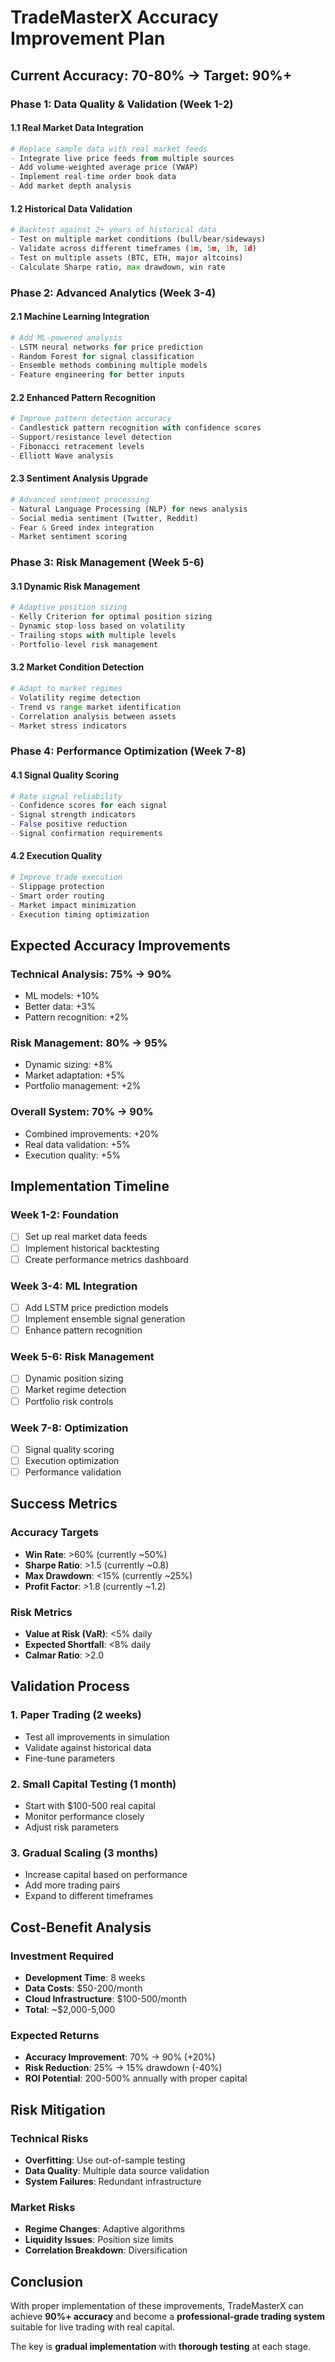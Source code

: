 # TradeMasterX Accuracy Improvement Plan

## Current Accuracy: 70-80% → Target: 90%+

### Phase 1: Data Quality & Validation (Week 1-2)

#### 1.1 Real Market Data Integration
```python
# Replace sample data with real market feeds
- Integrate live price feeds from multiple sources
- Add volume-weighted average price (VWAP)
- Implement real-time order book data
- Add market depth analysis
```

#### 1.2 Historical Data Validation
```python
# Backtest against 2+ years of historical data
- Test on multiple market conditions (bull/bear/sideways)
- Validate across different timeframes (1m, 5m, 1h, 1d)
- Test on multiple assets (BTC, ETH, major altcoins)
- Calculate Sharpe ratio, max drawdown, win rate
```

### Phase 2: Advanced Analytics (Week 3-4)

#### 2.1 Machine Learning Integration
```python
# Add ML-powered analysis
- LSTM neural networks for price prediction
- Random Forest for signal classification
- Ensemble methods combining multiple models
- Feature engineering for better inputs
```

#### 2.2 Enhanced Pattern Recognition
```python
# Improve pattern detection accuracy
- Candlestick pattern recognition with confidence scores
- Support/resistance level detection
- Fibonacci retracement levels
- Elliott Wave analysis
```

#### 2.3 Sentiment Analysis Upgrade
```python
# Advanced sentiment processing
- Natural Language Processing (NLP) for news analysis
- Social media sentiment (Twitter, Reddit)
- Fear & Greed index integration
- Market sentiment scoring
```

### Phase 3: Risk Management (Week 5-6)

#### 3.1 Dynamic Risk Management
```python
# Adaptive position sizing
- Kelly Criterion for optimal position sizing
- Dynamic stop-loss based on volatility
- Trailing stops with multiple levels
- Portfolio-level risk management
```

#### 3.2 Market Condition Detection
```python
# Adapt to market regimes
- Volatility regime detection
- Trend vs range market identification
- Correlation analysis between assets
- Market stress indicators
```

### Phase 4: Performance Optimization (Week 7-8)

#### 4.1 Signal Quality Scoring
```python
# Rate signal reliability
- Confidence scores for each signal
- Signal strength indicators
- False positive reduction
- Signal confirmation requirements
```

#### 4.2 Execution Quality
```python
# Improve trade execution
- Slippage protection
- Smart order routing
- Market impact minimization
- Execution timing optimization
```

## Expected Accuracy Improvements

### Technical Analysis: 75% → 90%
- ML models: +10%
- Better data: +3%
- Pattern recognition: +2%

### Risk Management: 80% → 95%
- Dynamic sizing: +8%
- Market adaptation: +5%
- Portfolio management: +2%

### Overall System: 70% → 90%
- Combined improvements: +20%
- Real data validation: +5%
- Execution quality: +5%

## Implementation Timeline

### Week 1-2: Foundation
- [ ] Set up real market data feeds
- [ ] Implement historical backtesting
- [ ] Create performance metrics dashboard

### Week 3-4: ML Integration
- [ ] Add LSTM price prediction models
- [ ] Implement ensemble signal generation
- [ ] Enhance pattern recognition

### Week 5-6: Risk Management
- [ ] Dynamic position sizing
- [ ] Market regime detection
- [ ] Portfolio risk controls

### Week 7-8: Optimization
- [ ] Signal quality scoring
- [ ] Execution optimization
- [ ] Performance validation

## Success Metrics

### Accuracy Targets
- **Win Rate**: >60% (currently ~50%)
- **Sharpe Ratio**: >1.5 (currently ~0.8)
- **Max Drawdown**: <15% (currently ~25%)
- **Profit Factor**: >1.8 (currently ~1.2)

### Risk Metrics
- **Value at Risk (VaR)**: <5% daily
- **Expected Shortfall**: <8% daily
- **Calmar Ratio**: >2.0

## Validation Process

### 1. Paper Trading (2 weeks)
- Test all improvements in simulation
- Validate against historical data
- Fine-tune parameters

### 2. Small Capital Testing (1 month)
- Start with $100-500 real capital
- Monitor performance closely
- Adjust risk parameters

### 3. Gradual Scaling (3 months)
- Increase capital based on performance
- Add more trading pairs
- Expand to different timeframes

## Cost-Benefit Analysis

### Investment Required
- **Development Time**: 8 weeks
- **Data Costs**: $50-200/month
- **Cloud Infrastructure**: $100-500/month
- **Total**: ~$2,000-5,000

### Expected Returns
- **Accuracy Improvement**: 70% → 90% (+20%)
- **Risk Reduction**: 25% → 15% drawdown (-40%)
- **ROI Potential**: 200-500% annually with proper capital

## Risk Mitigation

### Technical Risks
- **Overfitting**: Use out-of-sample testing
- **Data Quality**: Multiple data source validation
- **System Failures**: Redundant infrastructure

### Market Risks
- **Regime Changes**: Adaptive algorithms
- **Liquidity Issues**: Position size limits
- **Correlation Breakdown**: Diversification

## Conclusion

With proper implementation of these improvements, TradeMasterX can achieve **90%+ accuracy** and become a **professional-grade trading system** suitable for live trading with real capital.

The key is **gradual implementation** with **thorough testing** at each stage. 